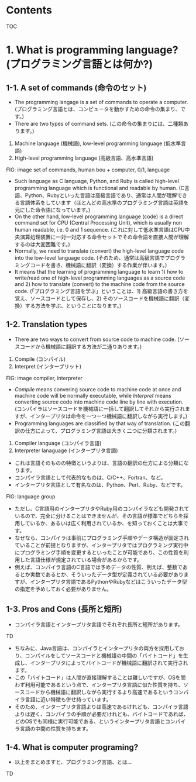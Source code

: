 Contents
=================

TOC

# 1. What is programming language? (プログラミング言語とは何か?)

## 1-1. A set of commands (命令のセット)

* The programming langage is a set of commands to operate a computer. (プログラミング言語とは、コンピュータを動かすための命令の集まり、です。)
* There are two types of command sets. (この命令の集まりには、二種類あります。)

1. Machine language (機械語), low-level programming language (低水準言語)
2. High-level programming language (高級言語、高水準言語)

FIG: image set of commands, human bou + computer, 0/1, language

* Such language as C language, Python, and Ruby is called high-level programming language which is functional and readable by human. (C言語、Python、Rubyといった言語は高級言語であり、通常は人間が理解できる言語体系をしています（ほとんどの高水準のプログラミング言語は英語を元にした命令語になっています。)
* On the other hand, low-level programming language (code) is a direct command set for CPU (Central Processing Unit), which is usually non human readable, i.e. 0 and 1 sequence. (これに対して低水準言語はCPU中央演算処理装置に一対一対応する命令セットでその命令語を直接人間が理解するのは大変困難です。)
* Normally, we need to translate (convert) the high-level language code into the low-level language code. (そのため、通常は高級言語でプログラミングコードを書き、機械語に翻訳（変換）する作業が伴います。)
* It means that the learning of programming language to learn 1) how to write/read one of high-level programming languages as a source code and 2) how to translate (convert) to the machine code from the source code. (「プログラミング言語を学ぶ」ということは、1) 高級言語の書き方を覚え、ソースコードとして保存し、2) そのソースコードを機械語に翻訳（変換）する方法を学ぶ、ということになります。)

## 1-2. Translation types

* There are two ways to convert from source code to machine code. (ソースコードから機械語に翻訳する方法が二通りあります。)

1. Compile (コンパイル)
2. Interpret (インタープリット)

FIG: image compiler, interpreter

* *Compile* means convering source code to machine code at once and machine code will be normally executable, while *Interpret* means converting source code into machine code line by line with execution. (コンパイラはソースコードを機械語に一括して翻訳してそれから実行されますが、インタープリタは命令を一つ一つ機械語に翻訳しながら実行します。)
* Programming languages are classified by that way of translation. (この翻訳の仕方によって、プログラミング言語は大きく二つに分類されます。)

1. Compiler language (コンパイラ言語)
2. Interpreter lanaguage (インタープリタ言語)

* これは言語そのものの特徴というよりは、言語の翻訳の仕方による分類になります。
* コンパイラ言語として代表的なものは、C/C++、Fortran、など。
* インタープリタ言語として有名なのは、Python、Perl、Ruby、などです。

FIG: language group

* ただし、C言語用のインタープリタやRuby用のコンパイラなども開発されているので、完全に分けることはできませんが、その言語が標準でどちらを採用しているか、あるいは広く利用されているか、を知っておくことは大事です。
* なぜなら、コンパイラは事前にプログラミング手順やデータ構造が固定されていることが前提となりますが、インタープリタではプログラミング実行中にプログラミング手順を変更するといったことが可能であり、この性質を利用した言語仕様が規定されている場合があるからです。
* 例えば、コンパイラ言語のC言語では予めデータの性質、例えば、整数であるとか実数であるとか、そういったデータ型が定義されている必要がありますが、インタープリタ言語であるPythonやRubyなどはこういったデータ型の指定を予めしておく必要がありません。

## 1-3. Pros and Cons (長所と短所)

* コンパイラ言語とインタープリタ言語でそれぞれ長所と短所があります。

TD

* ちなみに、Java言語は、コンパイラとインタープリタの両方を採用しており、コンパイルをしてソースコードと機械語の中間の「バイトコード」を生成し、インタープリタによってバイトコードが機械語に翻訳されて実行されます。
* この「バイトコード」は人間が直接理解することは難しいですが、OSを問わず利用可能であるという点で、インタープリタ言語に似た性質を持ち、ソースコードから機械語に翻訳しながら実行するより高速であるというコンパイラ言語に近い特徴も併せ持っています。
* そのため、インタープリタ言語よりは高速であるけれども、コンパイラ言語よりは遅く、コンパイラの手順が必要だけれども、バイトコードであれば、どのOSでも同様に実行可能である、というインタープリタ言語とコンパイラ言語の中間の性質を持ちます。


## 1-4. What is computer programing?

* 以上をまとめますと、プログラミング言語、とは...

TD
